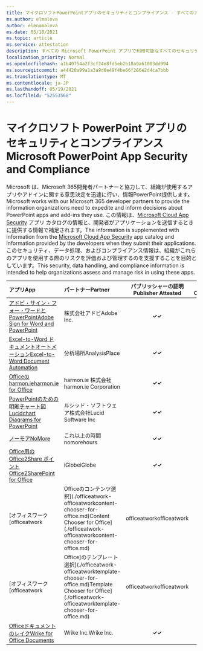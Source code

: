 ```yaml
---
title: マイクロソフトPowerPointアプリのセキュリティとコンプライアンス - すべてのアプリ
ms.author: elmalova
author: elenamalova
ms.date: 05/18/2021
ms.topic: article
ms.service: attestation
description: すべての Microsoft PowerPoint アプリで利用可能なすべてのセキュリティ情報およびコンプライアンス情報。
localization_priority: Normal
ms.openlocfilehash: a1b40754a2f3cf24e8fd5eb2b18a9a61003dd994
ms.sourcegitcommit: a44420a99a1a3a9d0e49f4be66f266e2d4ca7bbb
ms.translationtype: MT
ms.contentlocale: ja-JP
ms.lasthandoff: 05/19/2021
ms.locfileid: "52553568"
---
```

# <a name="microsoft-powerpoint-app-security-and-compliance"></a><span data-ttu-id="67821-103">マイクロソフト PowerPoint アプリのセキュリティとコンプライアンス</span><span class="sxs-lookup"><span data-stu-id="67821-103">Microsoft PowerPoint App Security and Compliance</span></span>

<span data-ttu-id="67821-104">Microsoft は、Microsoft 365開発者パートナーと協力して、組織が使用するアプリやアドインに関する意思決定を迅速に行い、情報PowerPoint提供します。</span><span class="sxs-lookup"><span data-stu-id="67821-104">Microsoft works with our Microsoft 365 developer partners to provide the information organizations need to expedite and inform decisions about PowerPoint apps and add-ins they use.</span></span> <span data-ttu-id="67821-105">この情報は、[Microsoft Cloud App Security](https://www.microsoft.com/en-us/enterprise-mobility-security/cloud-app-security) アプリ カタログの情報と、開発者がアプリケーションを送信するときに提供する情報で補足されます。</span><span class="sxs-lookup"><span data-stu-id="67821-105">The information is supplemented with information from the [Microsoft Cloud App Security](https://www.microsoft.com/en-us/enterprise-mobility-security/cloud-app-security) app catalog and information provided by the developers when they submit their applications.</span></span> <span data-ttu-id="67821-106">このセキュリティ、データ処理、およびコンプライアンス情報は、組織がこれらのアプリを使用する際のリスクを評価および管理するのを支援することを目的としています。</span><span class="sxs-lookup"><span data-stu-id="67821-106">This security, data handling, and compliance information is intended to help organizations assess and manage risk in using these apps.</span></span>

| <span data-ttu-id="67821-107">**アプリ**</span><span class="sxs-lookup"><span data-stu-id="67821-107">**App**</span></span> | <span data-ttu-id="67821-108">**パートナー**</span><span class="sxs-lookup"><span data-stu-id="67821-108">**Partner**</span></span> | <span data-ttu-id="67821-109">**パブリッシャーの証明**</span><span class="sxs-lookup"><span data-stu-id="67821-109">**Publisher Attested**</span></span> | <span data-ttu-id="67821-110">**認定**</span><span class="sxs-lookup"><span data-stu-id="67821-110">**Certified**</span></span> |
|:--------|:------------|:----------------------:|:-------------:|
| [<span data-ttu-id="67821-111">アドビ・サイン・フォー・ワードとPowerPoint</span><span class="sxs-lookup"><span data-stu-id="67821-111">Adobe Sign for Word and PowerPoint</span></span>](./adobe-inc-sign-for-word-and-powerpoint.md) | <span data-ttu-id="67821-112">株式会社アドビ</span><span class="sxs-lookup"><span data-stu-id="67821-112">Adobe Inc.</span></span> | <span data-ttu-id="67821-113">**✓**</span><span class="sxs-lookup"><span data-stu-id="67821-113">**✓**</span></span> | <img alt="Certified application badge" src="../media/certified-badge.png" height="25" width="25" /> |
| [<span data-ttu-id="67821-114">Excel-to-Word ドキュメントオートメーション</span><span class="sxs-lookup"><span data-stu-id="67821-114">Excel-to-Word Document Automation</span></span>](./analysisplace-excel-to-word-document-automation.md) | <span data-ttu-id="67821-115">分析場所</span><span class="sxs-lookup"><span data-stu-id="67821-115">AnalysisPlace</span></span> | <span data-ttu-id="67821-116">**✓**</span><span class="sxs-lookup"><span data-stu-id="67821-116">**✓**</span></span> |  |
| [<span data-ttu-id="67821-117">Officeの harmon.ie</span><span class="sxs-lookup"><span data-stu-id="67821-117">harmon.ie for Office</span></span>](./harmonie-corporation-for-office.md) | <span data-ttu-id="67821-118">harmon.ie 株式会社</span><span class="sxs-lookup"><span data-stu-id="67821-118">harmon.ie Corporation</span></span> | <span data-ttu-id="67821-119">**✓**</span><span class="sxs-lookup"><span data-stu-id="67821-119">**✓**</span></span> |  |
| [<span data-ttu-id="67821-120">PowerPointのための明晰チャート図</span><span class="sxs-lookup"><span data-stu-id="67821-120">Lucidchart Diagrams for PowerPoint</span></span>](./lucid-software-inc-lucidchart-diagrams-for-powerpoint.md) | <span data-ttu-id="67821-121">ルシッド・ソフトウェア株式会社</span><span class="sxs-lookup"><span data-stu-id="67821-121">Lucid Software Inc</span></span> | <span data-ttu-id="67821-122">**✓**</span><span class="sxs-lookup"><span data-stu-id="67821-122">**✓**</span></span> |  |
| [<span data-ttu-id="67821-123">ノーモア</span><span class="sxs-lookup"><span data-stu-id="67821-123">NoMore</span></span>](./nomorehours-nomore.md) | <span data-ttu-id="67821-124">これ以上の時間</span><span class="sxs-lookup"><span data-stu-id="67821-124">nomorehours</span></span> | <span data-ttu-id="67821-125">**✓**</span><span class="sxs-lookup"><span data-stu-id="67821-125">**✓**</span></span> |  |
| [<span data-ttu-id="67821-126">Office用の Office2Share ポイント</span><span class="sxs-lookup"><span data-stu-id="67821-126">Office2SharePoint for Office</span></span>](./iglobe-office2sharepoint-for-office.md) | <span data-ttu-id="67821-127">iGlobe</span><span class="sxs-lookup"><span data-stu-id="67821-127">iGlobe</span></span> | <span data-ttu-id="67821-128">**✓**</span><span class="sxs-lookup"><span data-stu-id="67821-128">**✓**</span></span> | <img alt="Certified application badge" src="../media/certified-badge.png" height="25" width="25" /> |
| <span data-ttu-id="67821-129">[オフィスワーク</span><span class="sxs-lookup"><span data-stu-id="67821-129">[officeatwork</span></span> | <span data-ttu-id="67821-130">Officeのコンテンツ選択](./officeatwork-officeatworkcontent-chooser-for-office.md)</span><span class="sxs-lookup"><span data-stu-id="67821-130">Content Chooser for Office](./officeatwork-officeatworkcontent-chooser-for-office.md)</span></span> | <span data-ttu-id="67821-131">officeatwork</span><span class="sxs-lookup"><span data-stu-id="67821-131">officeatwork</span></span> | <span data-ttu-id="67821-132">**✓**</span><span class="sxs-lookup"><span data-stu-id="67821-132">**✓**</span></span> | <img alt="Certified application badge" src="../media/certified-badge.png" height="25" width="25" /> |
| <span data-ttu-id="67821-133">[オフィスワーク</span><span class="sxs-lookup"><span data-stu-id="67821-133">[officeatwork</span></span> | <span data-ttu-id="67821-134">Office]のテンプレート選択](./officeatwork-officeatworktemplate-chooser-for-office.md)</span><span class="sxs-lookup"><span data-stu-id="67821-134">Template Chooser for Office](./officeatwork-officeatworktemplate-chooser-for-office.md)</span></span> | <span data-ttu-id="67821-135">officeatwork</span><span class="sxs-lookup"><span data-stu-id="67821-135">officeatwork</span></span> | <span data-ttu-id="67821-136">**✓**</span><span class="sxs-lookup"><span data-stu-id="67821-136">**✓**</span></span> | <img alt="Certified application badge" src="../media/certified-badge.png" height="25" width="25" /> |
| [<span data-ttu-id="67821-137">Officeドキュメントのレイク</span><span class="sxs-lookup"><span data-stu-id="67821-137">Wrike for Office Documents</span></span>](./wrike-inc-for-office-documents.md) | <span data-ttu-id="67821-138">Wrike Inc.</span><span class="sxs-lookup"><span data-stu-id="67821-138">Wrike Inc.</span></span> | <span data-ttu-id="67821-139">**✓**</span><span class="sxs-lookup"><span data-stu-id="67821-139">**✓**</span></span> | <img alt="Certified application badge" src="../media/certified-badge.png" height="25" width="25" /> |
